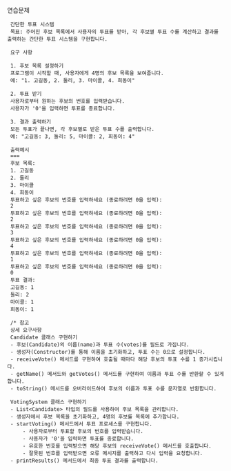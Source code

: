 연습문제
     
     간단한 투표 시스템
     목표: 주어진 후보 목록에서 사용자의 투표를 받아, 각 후보별 투표 수를 계산하고 결과를 출력하는 간단한 투표 시스템을 구현합니다.
     
     요구 사항
     
     1. 후보 목록 설정하기
     프로그램이 시작할 때, 사용자에게 4명의 후보 목록을 보여줍니다.
     예: "1. 고길동, 2. 둘리, 3. 마이콜, 4. 희동이"
     
     2. 투표 받기
     사용자로부터 원하는 후보의 번호를 입력받습니다.
     사용자가 '0'을 입력하면 투표를 종료합니다.
     
     3. 결과 출력하기
     모든 투표가 끝나면, 각 후보별로 받은 투표 수를 출력합니다.
     예: "고길동: 3, 둘리: 5, 마이콜: 2, 희동이: 4"
     
     출력예시
     ===
     후보 목록:
     1. 고길동
     2. 둘리
     3. 마이콜
     4. 희동이
     투표하고 싶은 후보의 번호를 입력하세요 (종료하려면 0을 입력):
     2
     투표하고 싶은 후보의 번호를 입력하세요 (종료하려면 0을 입력):
     2
     투표하고 싶은 후보의 번호를 입력하세요 (종료하려면 0을 입력):
     3
     투표하고 싶은 후보의 번호를 입력하세요 (종료하려면 0을 입력):
     4
     투표하고 싶은 후보의 번호를 입력하세요 (종료하려면 0을 입력):
     1
     투표하고 싶은 후보의 번호를 입력하세요 (종료하려면 0을 입력):
     0
     투표 결과:
     고길동: 1
     둘리: 2
     마이콜: 1
     희동이: 1
     
     /* 참고
     상세 요구사항
     Candidate 클래스 구현하기
     - 후보(Candidate)의 이름(name)과 투표 수(votes)를 필드로 가집니다.
     - 생성자(Constructor)를 통해 이름을 초기화하고, 투표 수는 0으로 설정합니다.
     - receiveVote() 메서드를 구현하여 호출될 때마다 해당 후보의 투표 수를 1 증가시킵니다.
     - getName() 메서드와 getVotes() 메서드를 구현하여 이름과 투표 수를 반환할 수 있게 합니다.
     - toString() 메서드를 오버라이드하여 후보의 이름과 투표 수를 문자열로 반환합니다.
     
     VotingSystem 클래스 구현하기
     - List<Candidate> 타입의 필드를 사용하여 후보 목록을 관리합니다.
     - 생성자에서 후보 목록을 초기화하고, 4명의 후보를 목록에 추가합니다.
     - startVoting() 메서드에서 투표 프로세스를 구현합니다.
         - 사용자로부터 투표할 후보의 번호를 입력받습니다.
         - 사용자가 '0'을 입력하면 투표를 종료합니다.
         - 유효한 번호를 입력받으면 해당 후보의 receiveVote() 메서드를 호출합니다.
         - 잘못된 번호를 입력받으면 오류 메시지를 출력하고 다시 입력을 요청합니다.
     - printResults() 메서드에서 최종 투표 결과를 출력합니다.
